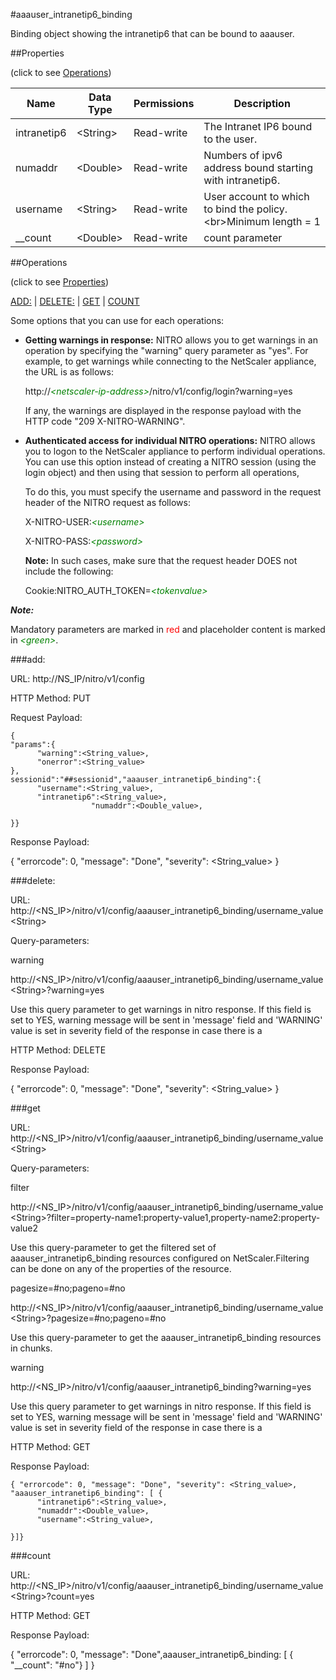 #aaauser_intranetip6_binding

Binding object showing the intranetip6 that can be bound to aaauser.


##Properties 
<span>(click to see [Operations](#operations))</span>


<table><thead><tr><th>Name</th><th> Data Type</th><th> Permissions</th><th>Description</th></tr></thead><tbody><tr><td>intranetip6</td><td>&lt;String></td><td>Read-write</td><td>The Intranet IP6 bound to the user.</td><tr><tr><td>numaddr</td><td>&lt;Double></td><td>Read-write</td><td>Numbers of ipv6 address bound starting with intranetip6.</td><tr><tr><td>username</td><td>&lt;String></td><td>Read-write</td><td>User account to which to bind the policy.&lt;br>Minimum length = 1</td><tr><tr><td>__count</td><td>&lt;Double></td><td>Read-write</td><td>count parameter</td><tr></tbody></table>
##Operations 
<span>(click to see [Properties](#properties))</span>


[ADD:](#add:) | [DELETE:](#delete:) | [GET](#get) | [COUNT](#count)


Some options that you can use for each operations:
<ul><li><p><b>Getting warnings in response:</b> NITRO allows you to get warnings in an operation by specifying the "warning" query parameter as "yes". For example, to get warnings while connecting to the NetScaler appliance, the URL is as follows:</p><p>http://<span style="color:green;font-style:italic;">&lt;netscaler-ip-address&gt;</span>/nitro/v1/config/login?warning=yes</p><p>If any, the warnings are displayed in the response payload with the HTTP code "209 X-NITRO-WARNING".</p></li><li><p><b>Authenticated access for individual NITRO operations:</b> NITRO allows you to logon to the NetScaler appliance to perform individual operations. You can use this option instead of creating a NITRO session (using the login object) and then using that session to perform all operations,</p><p>To do this, you must specify the username and password in the request header of the NITRO request as follows:</p><p>X-NITRO-USER:<span style="color:green;font-style:italic;">&lt;username&gt;</span></p><p>X-NITRO-PASS:<span style="color:green;font-style:italic;">&lt;password&gt;</span></p><p><b>Note:</b> In such cases, make sure that the request header DOES not include the following:</p><p>Cookie:NITRO_AUTH_TOKEN=<span style="color:green;font-style:italic;">&lt;tokenvalue&gt;</span></p></li></ul>



***Note:*** 
Mandatory parameters are marked in <span style="color:#FF0000;">red</span> and placeholder content is marked in <span style="color:green;font-style:italic">&lt;green&gt;</span>.

###add:



URL: http://NS_IP/nitro/v1/config
HTTP Method: PUT
Request Payload: ```{"params":{      "warning":<String_value>,      "onerror":<String_value>},sessionid":"##sessionid","aaauser_intranetip6_binding":{      "username":<String_value>,      "intranetip6":<String_value>,                  "numaddr":<Double_value>,}}```
Response Payload: 
{ "errorcode": 0, "message": "Done", "severity": <String_value> }


###delete:



URL: http://&lt;NS_IP&gt;/nitro/v1/config/aaauser_intranetip6_binding/username_value&lt;String&gt;
Query-parameters:
warning
http://&lt;NS_IP&gt;/nitro/v1/config/aaauser_intranetip6_binding/username_value&lt;String&gt;?warning=yes
Use this query parameter to get warnings in nitro response. If this field is set to YES, warning message will be sent in 'message' field and 'WARNING' value is set in severity field of the response in case there is a



HTTP Method: DELETE
Response Payload: 
{ "errorcode": 0, "message": "Done", "severity": <String_value> }


###get



URL: http://&lt;NS_IP&gt;/nitro/v1/config/aaauser_intranetip6_binding/username_value&lt;String&gt;
Query-parameters:
filter
http://&lt;NS_IP&gt;/nitro/v1/config/aaauser_intranetip6_binding/username_value&lt;String&gt;?filter=property-name1:property-value1,property-name2:property-value2
Use this query-parameter to get the filtered set of aaauser_intranetip6_binding resources configured on NetScaler.Filtering can be done on any of the properties of the resource.


pagesize=#no;pageno=#no
http://&lt;NS_IP&gt;/nitro/v1/config/aaauser_intranetip6_binding/username_value&lt;String&gt;?pagesize=#no;pageno=#no
Use this query-parameter to get the aaauser_intranetip6_binding resources in chunks.


warning
http://&lt;NS_IP&gt;/nitro/v1/config/aaauser_intranetip6_binding?warning=yes
Use this query parameter to get warnings in nitro response. If this field is set to YES, warning message will be sent in 'message' field and 'WARNING' value is set in severity field of the response in case there is a



HTTP Method: GET
Response Payload: ```{ "errorcode": 0, "message": "Done", "severity": <String_value>, "aaauser_intranetip6_binding": [ {      "intranetip6":<String_value>,      "numaddr":<Double_value>,      "username":<String_value>,}]}```



###count



URL: http://&lt;NS_IP&gt;/nitro/v1/config/aaauser_intranetip6_binding/username_value&lt;String&gt;?count=yes
HTTP Method: GET
Response Payload: 
{ "errorcode": 0, "message": "Done",aaauser_intranetip6_binding: [ { "__count": "#no"} ] }



